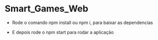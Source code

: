 # Smart_Games_Web

* Rode o comando npm install ou npm i, para baixar as dependencias

* E depois rode o npm start para rodar a aplicação
